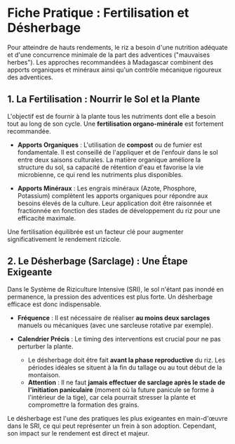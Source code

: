 # Fiche Pratique : Fertilisation et Désherbage

Pour atteindre de hauts rendements, le riz a besoin d'une nutrition adéquate et d'une concurrence minimale de la part des adventices ("mauvaises herbes"). Les approches recommandées à Madagascar combinent des apports organiques et minéraux ainsi qu'un contrôle mécanique rigoureux des adventices.

## 1. La Fertilisation : Nourrir le Sol et la Plante

L'objectif est de fournir à la plante tous les nutriments dont elle a besoin tout au long de son cycle. Une **fertilisation organo-minérale** est fortement recommandée.

- **Apports Organiques** : L'utilisation de **compost** ou de fumier est fondamentale. Il est conseillé de l'appliquer et de l'enfouir dans le sol entre deux saisons culturales. La matière organique améliore la structure du sol, sa capacité de rétention d'eau et favorise la vie microbienne, ce qui rend les nutriments plus disponibles.

- **Apports Minéraux** : Les engrais minéraux (Azote, Phosphore, Potassium) complètent les apports organiques pour répondre aux besoins élevés de la culture. Leur application doit être raisonnée et fractionnée en fonction des stades de développement du riz pour une efficacité maximale.

Une fertilisation équilibrée est un facteur clé pour augmenter significativement le rendement rizicole.

## 2. Le Désherbage (Sarclage) : Une Étape Exigeante

Dans le Système de Riziculture Intensive (SRI), le sol n'étant pas inondé en permanence, la pression des adventices est plus forte. Un désherbage efficace est donc indispensable.

- **Fréquence** : Il est nécessaire de réaliser **au moins deux sarclages** manuels ou mécaniques (avec une sarcleuse rotative par exemple).

- **Calendrier Précis** : Le timing des interventions est crucial pour ne pas perturber la plante.
    - Le désherbage doit être fait **avant la phase reproductive** du riz. Les périodes idéales se situent à la fin du tallage ou au tout début de la montaison.
    - **Attention** : Il ne faut **jamais effectuer de sarclage après le stade de l'initiation paniculaire** (moment où la future panicule se forme à l'intérieur de la tige), car cela pourrait stresser la plante et compromettre la formation des grains.

Le désherbage est l'une des pratiques les plus exigeantes en main-d'œuvre dans le SRI, ce qui peut représenter un frein à son adoption. Cependant, son impact sur le rendement est direct et majeur.
